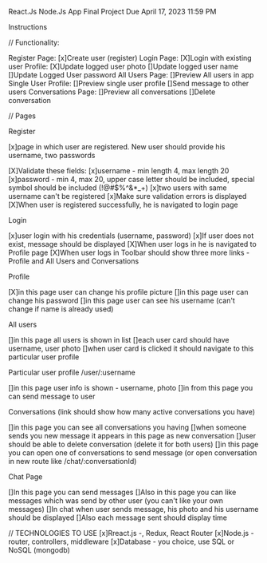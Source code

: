 React.Js Node.Js App Final Project
Due April 17, 2023 11:59 PM

Instructions

// Functionality:

Register Page:
[x]Create user (register)
Login Page:
[X]Login with existing user
Profile:
[X]Update logged user photo
[]Update logged user name
[]Update Logged User password
All Users Page:
[]Preview All users in app
Single User Profile:
[]Preview single user profile
[]Send message to other users
Conversations Page:
[]Preview all conversations
[]Delete conversation

// Pages

Register

[x]page in which user are registered. New user should provide his username, two passwords

[X]Validate these fields:
[x]username - min length 4, max length 20
[x]password - min 4, max 20, upper case letter should be included, special symbol should be included (!@#$%^&\*\_+)
[x]two users with same username can't be registered
[x]Make sure validation errors is displayed
[X]When user is registered successfully, he is navigated to login page

Login

[x]user login with his credentials (username, password)
[x]If user does not exist, message should be displayed
[X]When user logs in he is navigated to Profile page
[X]When user logs in Toolbar should show three more links - Profile and All Users and Conversations

Profile

[X]in this page user can change his profile picture
[]in this page user can change his password
[]in this page user can see his username (can't change if name is already used)

All users

[]in this page all users is shown in list
[]each user card should have username, user photo
[]when user card is clicked it should navigate to this particular user profile

Particular user profile /user/:username

[]in this page user info is shown - username, photo
[]in from this page you can send message to user

Conversations (link should show how many active conversations you have)

[]in this page you can see all conversations you having
[]when someone sends you new message it appears in this page as new conversation
[]user should be able to delete conversation (delete it for both users)
[]in this page you can open one of conversations to send message (or open conversation in new route like /chat/:conversationId)

Chat Page

[]In this page you can send messages
[]Also in this page you can like messages which was send by other user (you can't like your own messages)
[]In chat when user sends message, his photo and his username should be displayed
[]Also each message sent should display time

// TECHNOLOGIES TO USE
[x]Rreact.js -, Redux, React Router
[x]Node.js - router, controllers, middleware
[x]Database - you choice, use SQL or NoSQL (mongodb)
